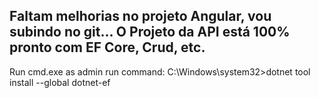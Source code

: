 
Faltam melhorias no projeto Angular, vou subindo no git...
O Projeto da API está 100% pronto com EF Core, Crud, etc.
----------------------------------------
Run cmd.exe as admin
run command:
C:\Windows\system32>dotnet tool install --global dotnet-ef
